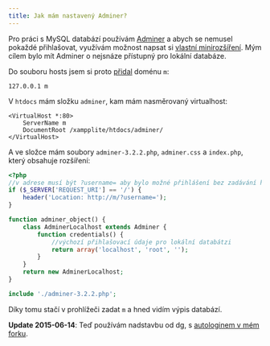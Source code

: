 ```yaml
---
title: Jak mám nastavený Adminer?
---
```


Pro práci s MySQL databází používám [Adminer](http://www.adminer.org/) a abych se nemusel pokaždé přihlašovat, využívám možnost napsat si [vlastní minirozšíření](http://www.adminer.org/cs/extension/). Mým cílem bylo mít Adminer o nejsnáze přístupný pro lokální databáze.

Do souboru hosts jsem si proto [přidal](/editace-souboru-hosts/) doménu `m`:
~~~
127.0.0.1 m
~~~

V `htdocs` mám složku `adminer`, kam mám nasměrovaný virtualhost:
~~~
<VirtualHost *:80>
    ServerName m
    DocumentRoot /xampplite/htdocs/adminer/
</VirtualHost>
~~~

A ve složce mám soubory `adminer-3.2.2.php`, `adminer.css` a `index.php`, který obsahuje rozšíření:
~~~php
<?php
//v adrese musí být ?username= aby bylo možné přihlášení bez zadávání hesla
if ($_SERVER['REQUEST_URI'] == '/') {
    header('Location: http://m/?username=');
}   

function adminer_object() {
    class AdminerLocalhost extends Adminer {
        function credentials() {
            //výchozí přihlašovací údaje pro lokální databátzi
            return array('localhost', 'root', '');
        }
    }
    return new AdminerLocalhost;
}

include './adminer-3.2.2.php';
~~~

Díky tomu stačí v prohlížeči zadat `m` a hned vidím výpis databází.


**Update 2015-06-14**: Teď používám nadstavbu od dg, s [autologinem v mém forku](https://github.com/mhujer/adminer-custom).
